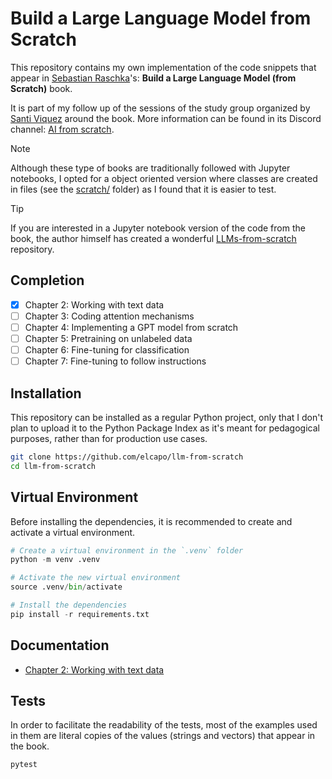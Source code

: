 # Build a Large Language Model from Scratch

This repository contains my own implementation of the code snippets that appear in [Sebastian Raschka](https://github.com/rasbt)'s: **Build a Large Language Model (from Scratch)** book.

It is part of my follow up of the sessions of the study group organized by [Santi Viquez](https://www.santiviquez.com) around the book. More information can be found in its Discord channel: [AI from scratch](https://discord.com/channels/1299408818681286699/).

> [!NOTE]
> Although these type of books are traditionally followed with Jupyter notebooks, I opted for a object oriented version where classes are created in files (see the [scratch/](scratch/) folder) as I found that it is easier to test.

> [!TIP]
> If you are interested in a Jupyter notebook version of the code from the book, the author himself has created a wonderful [LLMs-from-scratch](https://github.com/rasbt/LLMs-from-scratch) repository.

## Completion

- [x] Chapter 2: Working with text data
- [ ] Chapter 3: Coding attention mechanisms
- [ ] Chapter 4: Implementing a GPT model from scratch
- [ ] Chapter 5: Pretraining on unlabeled data
- [ ] Chapter 6: Fine-tuning for classification
- [ ] Chapter 7: Fine-tuning to follow instructions

## Installation

This repository can be installed as a regular Python project, only that I don't plan to upload it to the Python Package Index as it's meant for pedagogical purposes, rather than for production use cases.

```bash
git clone https://github.com/elcapo/llm-from-scratch
cd llm-from-scratch
```

## Virtual Environment

Before installing the dependencies, it is recommended to create and activate a virtual environment.

```python
# Create a virtual environment in the `.venv` folder
python -m venv .venv

# Activate the new virtual environment
source .venv/bin/activate

# Install the dependencies
pip install -r requirements.txt
```

## Documentation

- [Chapter 2: Working with text data](docs/chapter-2.md)

## Tests

In order to facilitate the readability of the tests, most of the examples used in them are literal copies of the values (strings and vectors) that appear in the book.

```bash
pytest
```
